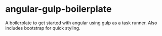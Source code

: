 # angular-gulp-boilerplate
A boilerplate to get started with angular using gulp as a task runner. Also includes bootstrap for quick styling.
